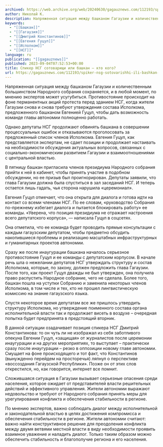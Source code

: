 ```yaml
---
archived: https://web.archive.org/web/20240630/gagauznews.com/112193/spiker-nsg-sotovarishhi-ili-bashkan-kto-kogo.html
author: Николай К.
description: Напряженная ситуация между башканом Гагаузии и количественным большинством Народного собрания сохраняется, и в любой момент, по мнению экспертов может усугубиться. Противостояние происходит на фоне перманентных акций протеста перед зданием НСГ, когда жители Гагаузии снова и снова требуют утверждения состава Исполкома, предложенного башканом Евгенией Гуцул, чтобы дать возможность команде главы автономии полноценно работать. Однако депутаты НСГ продолжают обвинять башкана в совершении процессуальных ошибок и отказываются проголосовать за предложенный список членов Исполкома. Евгения Гуцул, как представляется экспертам, не сдает позиции и продолжает настаивать на необходимости обсуждения актуальных вопросов, связанных с социально-экономическим развитием Гагаузии и взаимоотношениями с центральной властью. В пятницу башкан пригласила […]
keywords:
  - "[[Башкан]]"
  - "[[Гагаузия]]"
  - "[[Дмитрий Константинов]]"
  - "[[Евгения Гуцул]]"
  - "[[Исполком]]"
  - "[[НСГ]]"
language: ru
publication: "[[gagauznews]]"
published: 2023-09-04T07:52:53+00:00
title: Спикер НСГ сотоварищи или башкан – кто кого?
url: https://gagauznews.com/112193/spiker-nsg-sotovarishhi-ili-bashkan-kto-kogo.html
---
```


Напряженная ситуация между башканом Гагаузии и количественным большинством Народного собрания сохраняется, и в любой момент, по мнению экспертов может усугубиться. Противостояние происходит на фоне перманентных акций протеста перед зданием НСГ, когда жители Гагаузии снова и снова требуют утверждения состава Исполкома, предложенного башканом Евгенией Гуцул, чтобы дать возможность команде главы автономии полноценно работать.

Однако депутаты НСГ продолжают обвинять башкана в совершении процессуальных ошибок и отказываются проголосовать за предложенный список членов Исполкома. Евгения Гуцул, как представляется экспертам, не сдает позиции и продолжает настаивать на необходимости обсуждения актуальных вопросов, связанных с социально-экономическим развитием Гагаузии и взаимоотношениями с центральной властью.

В пятницу башкан пригласила членов президиума Народного собрания прийти к ней в кабинет, чтобы принять участие в подобном обсуждении, но ее призыв был проигнорирован. Депутаты заявили, что глава Гагаузии должна была спуститься в зал заседаний НСГ. И теперь остается лишь гадать, чья сторона нарушила «церемониал».

Евгения Гуцул отмечает, что она открыта для диалога и готова идти на контакт со всеми членами НСГ. По ее словам, «руководство Собрания по-прежнему избегает диалога и пытается блокировать работу» ее команды. «Уверена, что позиция президиума не отражает настроения всего депутатского корпуса», — написала Гуцул в соцсетях.

Она отметила, что ее команда будет проводить прямые консультации с каждым гагаузским депутатом, чтобы предметно обсудить накопившиеся проблемы и реализацию масштабных инфраструктурных и гуманитарных проектов автономии.

Сразу же после инаугурации башкана началось серьезное противостояние Гуцул и ее команды с депутатским корпусом. В начале речь шла о нежелании депутатов НСГ утверждать структуру и состав Исполкома, которые, по закону, должен предложить глава Гагаузии. После того, как проект Гуцул дважды не был утвержден, она получила право распустить Народное собрание, чего не сделала. Более того, башкан пошла на уступки Собранию и заменила некоторых членов Исполкома, в том числе и тех, кто не прошел лингвистическую комиссию на знание гагаузского языка.

Спустя некоторое время депутатам все же пришлось утвердить структуру Исполкома, но утверждение поименного состава органа исполнительной власти так и продолжает висеть в воздухе – очередная попытка будет предпринята в предстоящий вторник.

В данной ситуации озадачивает позиция спикера НСГ Дмитрий Константинова: то он чуть ли не изображал из себя заботливого опекуна Евгении Гуцул, «защищая» от журналистов после церемонии инаугурации и на других мероприятиях, то выступает – практически сразу после инаугурации – резко в оппозиции новому главе автономии. Смущает на фоне происходящего и тот факт, что Константинов (вынужденно перейдем на просторечья) ляпнул о перспективе «воссоздания Гагаузской Республики». Позже он от этих слов открестился, но, как говорится, интернет все помнит.

Сложившаяся ситуация в Гагаузии вызывает серьезные опасения среди населения, которое ожидает от представителей власти решительных действий и эффективного управления. Жители автономии выражают недовольство и требуют от Народного собрания принять меры для урегулирования конфликта и обеспечения стабильности в регионе.

По мнению экспертов, важно соблюдать диалог между исполнительной и законодательной властью в целях достижения компромисса и обеспечения стабильности в регионе. Жители автономии считают: важно найти конструктивное решение для преодоления конфликта между двумя ветвями местной власти в виду необходимости проявить взаимное уважение и наладить диалог. Только таким образом можно обеспечить стабильность и благополучие региона и его населения.